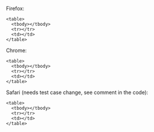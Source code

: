Firefox:
```
<table>
  <tbody></tbody>
  <tr></tr>
  <td></td>
</table>
```

Chrome:
```
<table>
  <tbody></tbody>
  <tr></tr>
  <td></td>
</table>
```

Safari (needs test case change, see comment in the code):
```
<table>
  <tbody></tbody>
  <tr></tr>
  <td></td>
</table>
```